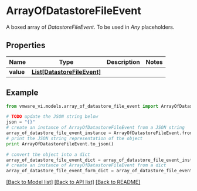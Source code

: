 # ArrayOfDatastoreFileEvent

A boxed array of *DatastoreFileEvent*. To be used in *Any* placeholders. 

## Properties
Name | Type | Description | Notes
------------ | ------------- | ------------- | -------------
**value** | [**List[DatastoreFileEvent]**](DatastoreFileEvent.md) |  | 

## Example

```python
from vmware_vi.models.array_of_datastore_file_event import ArrayOfDatastoreFileEvent

# TODO update the JSON string below
json = "{}"
# create an instance of ArrayOfDatastoreFileEvent from a JSON string
array_of_datastore_file_event_instance = ArrayOfDatastoreFileEvent.from_json(json)
# print the JSON string representation of the object
print ArrayOfDatastoreFileEvent.to_json()

# convert the object into a dict
array_of_datastore_file_event_dict = array_of_datastore_file_event_instance.to_dict()
# create an instance of ArrayOfDatastoreFileEvent from a dict
array_of_datastore_file_event_form_dict = array_of_datastore_file_event.from_dict(array_of_datastore_file_event_dict)
```
[[Back to Model list]](../README.md#documentation-for-models) [[Back to API list]](../README.md#documentation-for-api-endpoints) [[Back to README]](../README.md)


